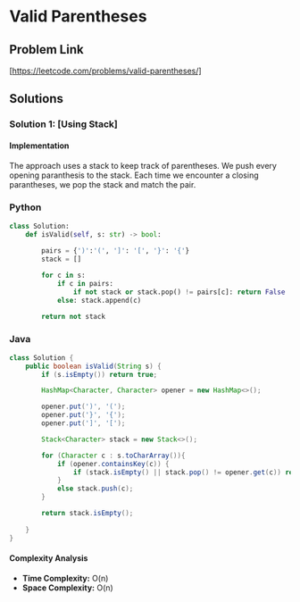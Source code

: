 # Valid Parentheses

## Problem Link

[https://leetcode.com/problems/valid-parentheses/]

## Solutions

### Solution 1: [Using Stack]

#### Implementation

The approach uses a stack to keep track of parentheses. We push every opening paranthesis to the stack. Each time we encounter a closing parantheses, we pop the stack and match the pair.

### Python

```python
class Solution:
    def isValid(self, s: str) -> bool:
        
        pairs = {')':'(', ']': '[', '}': '{'}
        stack = []

        for c in s:
            if c in pairs:
                if not stack or stack.pop() != pairs[c]: return False
            else: stack.append(c)

        return not stack

```

### Java

```java
class Solution {
    public boolean isValid(String s) {
        if (s.isEmpty()) return true;

        HashMap<Character, Character> opener = new HashMap<>();

        opener.put(')', '(');
        opener.put('}', '{');
        opener.put(']', '[');

        Stack<Character> stack = new Stack<>();

        for (Character c : s.toCharArray()){
            if (opener.containsKey(c)) {
                if (stack.isEmpty() || stack.pop() != opener.get(c)) return false;
            }
            else stack.push(c);
        }

        return stack.isEmpty();
        
    }
}
```

#### Complexity Analysis

- **Time Complexity:** O(n)
- **Space Complexity:** O(n)